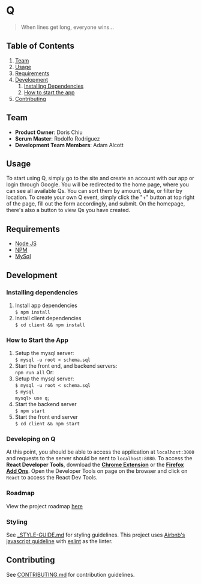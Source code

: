 # Q

> When lines get long, everyone wins...

## Table of Contents

1. [Team](#team)
2. [Usage](#usage)
3. [Requirements](#requirements)
4. [Development](#development)
    1. [Installing Dependencies](#installing-dependencies)
    1. [How to start the app](#how-to-start-the-app)
5. [Contributing](#contributing)


## Team

  - __Product Owner__: Doris Chiu
  - __Scrum Master__: Rodolfo Rodriguez
  - __Development Team Members__: Adam Alcott

## Usage

To start using Q, simply go to the site and create an account with our app or login through Google. You will be redirected to the home page, where you can see all available Qs. You can sort them by amount, date, or filter by location. To create your own Q event, simply click the "+" button at top right of the page, fill out the form accordingly, and submit. On the homepage, there's also a button to view Qs you have created.


## Requirements

- [Node JS](http://nodejs.org)  
- [NPM](http://npmjs.com) 
- [MySql](https://dev.mysql.com/downloads/installer/)

## Development

### Installing dependencies
1.  Install app dependencies  
`$ npm install`
2.  Install client dependencies  
`$ cd client && npm install`

### How to Start the App
1. Setup the mysql server:  
    `$ mysql -u root < schema.sql`
2. Start the front end, and backend servers:  
    `npm run all`
Or: 
1. Setup the mysql server:  
  `$ mysql -u root < schema.sql`  
  `$ mysql`  
  `mysql> use q;`  
2. Start the backend server  
   `$ npm start`  
3. Start the front end server  
   `$ cd client && npm start`  

### Developing on Q
At this point, you should be able to access the application at `localhost:3000` and requests to the server should be sent to `localhost:8080`.
To access the __React Developer Tools__, download the [__Chrome Extension__](https://chrome.google.com/webstore/detail/react-developer-tools/fmkadmapgofadopljbjfkapdkoienihi?hl=en) or the [__Firefox Add Ons__](https://addons.mozilla.org/en-US/firefox/addon/react-devtools/). Open the Developer Tools on page on the browser and click on `React` to access the React Dev Tools.


### Roadmap

View the project roadmap [here](https://github.com/Rad-Hacks/Q/issues)

### Styling

See [_STYLE-GUIDE.md](_STYLE-GUIDE.md) for styling guidelines. This project uses [Airbnb's javascript guideline](https://github.com/airbnb/javascript) with [eslint](http://eslint.org/) as the linter. 

## Contributing

See [CONTRIBUTING.md](_CONTRIBUTING.md) for contribution guidelines.

